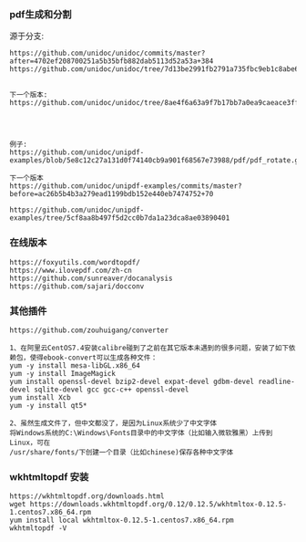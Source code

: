 ### pdf生成和分割

源于分支:

    https://github.com/unidoc/unidoc/commits/master?after=4702ef208700251a5b35bfb882dab5113d52a53a+384
    https://github.com/unidoc/unidoc/tree/7d13be2991fb2791a735fbc9eb1c8abe64ed18f2


    下一个版本:
    https://github.com/unidoc/unidoc/tree/8ae4f6a63a9f7b17bb7a0ea9caeace3ffe45f910




    例子:
    https://github.com/unidoc/unipdf-examples/blob/5e8c12c27a131d0f74140cb9a901f68567e73988/pdf/pdf_rotate.go
    
    下一个版本
    https://github.com/unidoc/unipdf-examples/commits/master?before=ac26b5b4b3a279ead1199bdb152e440eb7474752+70

    https://github.com/unidoc/unipdf-examples/tree/5cf8aa8b497f5d2cc0b7da1a23dca8ae03890401


### 在线版本

    https://foxyutils.com/wordtopdf/
    https://www.ilovepdf.com/zh-cn
    https://github.com/sunreaver/docanalysis
    https://github.com/sajari/docconv


### 其他插件


    https://github.com/zouhuigang/converter

    1、在阿里云CentOS7.4安装calibre碰到了之前在其它版本未遇到的很多问题，安装了如下依赖包，使得ebook-convert可以生成各种文件：
    yum -y install mesa-libGL.x86_64
    yum -y install ImageMagick
    yum install openssl-devel bzip2-devel expat-devel gdbm-devel readline-devel sqlite-devel gcc gcc-c++ openssl-devel
    yum install Xcb
    yum -y install qt5*

    2、虽然生成文件了，但中文都没了，是因为Linux系统少了中文字体
    将Windows系统的C:\Windows\Fonts目录中的中文字体（比如输入微软雅黑）上传到Linux，可在
    /usr/share/fonts/下创建一个目录（比如chinese)保存各种中文字体

### wkhtmltopdf 安装

    https://wkhtmltopdf.org/downloads.html
    wget https://downloads.wkhtmltopdf.org/0.12/0.12.5/wkhtmltox-0.12.5-1.centos7.x86_64.rpm
    yum install local wkhtmltox-0.12.5-1.centos7.x86_64.rpm
    wkhtmltopdf -V

